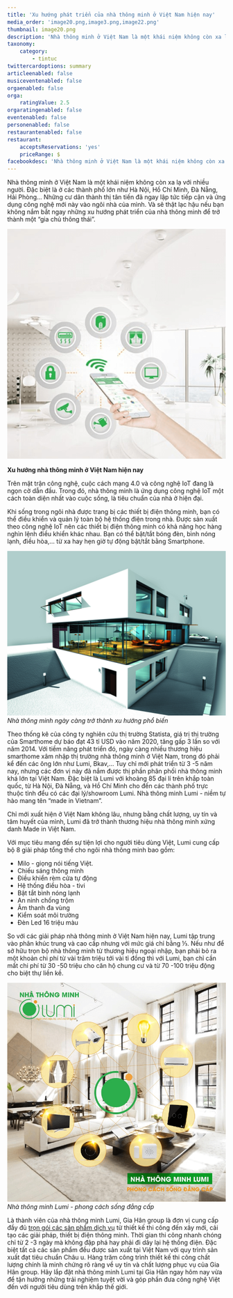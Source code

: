 ```yaml
---
title: 'Xu hướng phát triển của nhà thông minh ở Việt Nam hiện nay'
media_order: 'image20.png,image3.png,image22.png'
thumbnail: image20.png
description: 'Nhà thông minh ở Việt Nam là một khái niệm không còn xa lạ với nhiều người. Đặc biệt là ở các thành phố lớn như Hà Nội, Hồ Chí Minh, Đà Nẵng, Hải Phòng… Những cư dân thành thị tân tiến đã ngay lập tức tiếp cận và ứng dụng công nghệ mới này vào ngôi nhà của mình. Và sẽ thật lạc hậu nếu bạn không nắm bắt ngay những xu hướng phát triển của nhà thông minh để trở thành một “gia chủ thông thái”.'
taxonomy:
    category:
        - tintuc
twittercardoptions: summary
articleenabled: false
musiceventenabled: false
orgaenabled: false
orga:
    ratingValue: 2.5
orgaratingenabled: false
eventenabled: false
personenabled: false
restaurantenabled: false
restaurant:
    acceptsReservations: 'yes'
    priceRange: $
facebookdesc: 'Nhà thông minh ở Việt Nam là một khái niệm không còn xa lạ với nhiều người. Đặc biệt là ở các thành phố lớn như Hà Nội, Hồ Chí Minh, Đà Nẵng, Hải Phòng… Những cư dân thành thị tân tiến đã ngay lập tức tiếp cận và ứng dụng công nghệ mới này vào ngôi nhà của mình. Và sẽ thật lạc hậu nếu bạn không nắm bắt ngay những xu hướng phát triển của nhà thông minh để trở thành một “gia chủ thông thái”.'
---
```


Nhà thông minh ở Việt Nam là một khái niệm không còn xa lạ với nhiều người. Đặc biệt là ở các thành phố lớn như Hà Nội, Hồ Chí Minh, Đà Nẵng, Hải Phòng… Những cư dân thành thị tân tiến đã ngay lập tức tiếp cận và ứng dụng công nghệ mới này vào ngôi nhà của mình. Và sẽ thật lạc hậu nếu bạn không nắm bắt ngay những xu hướng phát triển của nhà thông minh để trở thành một “gia chủ thông thái”.

![](image20.png)

**Xu hướng nhà thông minh ở Việt Nam hiện nay**

Trên mặt trận công nghệ, cuộc cách mạng 4.0 và công nghệ IoT đang là ngọn cờ dẫn đầu. Trong đó, nhà thông minh là ứng dụng công nghệ IoT một cách toàn diện nhất vào cuộc sống, là tiêu chuẩn của nhà ở hiện đại.

Khi sống trong ngôi nhà được trang bị các thiết bị điện thông minh, bạn có thể điều khiển và quản lý toàn bộ hệ thống điện trong nhà. Được sản xuất theo công nghệ IoT nên các thiết bị điện thông minh có khả năng học hàng nghìn lệnh điều khiển khác nhau. Bạn có thể bật/tắt bóng đèn, bình nóng lạnh, điều hòa,… từ xa hay hẹn giờ tự động bật/tắt bằng Smartphone.

![](image22.png)
_Nhà thông minh ngày càng trở thành xu hướng phổ biến_

Theo thống kê của công ty nghiên cứu thị trường Statista, giá trị thị trường của Smarthome dự báo đạt 43 tỉ USD vào năm 2020, tăng gấp 3 lần so với năm 2014. Với tiềm năng phát triển đó, ngày càng nhiều thương hiệu smarthome xâm nhập thị trường nhà thông minh ở Việt Nam, trong đó phải kể đến các ông lớn như Lumi, Bkav,… Tuy chỉ mới phát triển từ 3 -5 năm nay, nhưng các đơn vị này đã nắm được thị phần phân phối nhà thông minh khá lớn tại Việt Nam. Đặc biệt là Lumi với khoảng 85 đại lí trên khắp toàn quốc, từ Hà Nội, Đà Nẵng, và Hồ Chí Minh cho đến các thành phố trực thuộc tỉnh đểu có các đại lý/showroom Lumi. 
Nhà thông minh Lumi - niềm tự hào mang tên “made in Vietnam”.

Chỉ mới xuất hiện ở Việt Nam không lâu, nhưng bằng chất lượng, uy tín và tâm huyết của mình, Lumi đã trở thành thương hiệu nhà thông minh xứng danh Made in Việt Nam. 

Với mục tiêu mang đến sự tiện lợi cho người tiêu dùng Việt, Lumi cung cấp bộ 8 giải pháp tổng thể cho ngôi nhà thông minh bao gồm:
* Milo - giọng nói tiếng Việt. 
* Chiếu sáng thông minh
* Điều khiển rèm cửa tự động
* Hệ thống điều hòa - tivi
* Bật tắt bình nóng lạnh
* An ninh chống trộm
* Âm thanh đa vùng
* Kiểm soát môi trường
* Đèn Led 16 triệu màu

So với các giải pháp nhà thông minh ở Việt Nam hiện nay, Lumi tập trung vào phân khúc trung và cao cấp nhưng với mức giá chỉ bằng ⅓. Nếu như để sở hữu trọn bộ nhà thông minh từ thương hiệu ngoại nhập, bạn phải bỏ ra một khoản chi phí từ vài trăm triệu tới vài tỉ đồng thì với Lumi, bạn chỉ cần mất chi phí từ 30 -50 triệu cho căn hộ chung cư và từ 70 -100 triệu động cho biệt thự liền kề.

![](image3.png)
_Nhà thông minh Lumi - phong cách sống đẳng cấp_

Là thành viên của nhà thông minh Lumi, Gia Hân group là đơn vị cung cấp đầy đủ [trọn gói các sản phẩm dịch vụ](/san-pham) từ thiết kế thi công đến xây mới, cải tạo các giải pháp, thiết bị điện thông minh. Thời gian thi công nhanh chóng chỉ từ 2 -3 ngày mà không đập phá hay phải đi dây lại hệ thống điện. Đặc biệt tất cả các sản phẩm đều được sản xuất tại Việt Nam với quy trình sản xuất đạt tiêu chuẩn Châu  u. Hàng trăm công trình thiết kế thi công chất lượng chính là minh chứng rõ ràng về uy tín và chất lượng phục vụ của Gia Hân group.
Hãy lắp đặt nhà thông minh Lumi tại Gia Hân ngay hôm nay vừa để tận hưởng những trải nghiệm tuyệt vời và góp phần đưa công nghệ Việt đến với người tiêu dùng trên khắp thế giới.